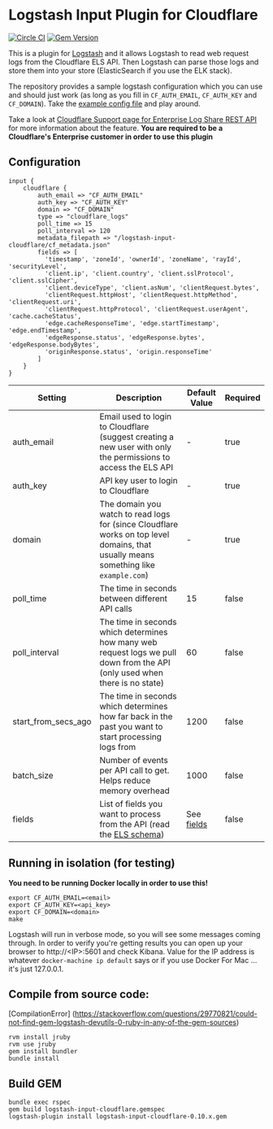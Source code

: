 # Logstash Input Plugin for Cloudflare

[![Circle CI](https://circleci.com/gh/iserko/logstash-input-cloudflare/tree/master.svg?style=svg&circle-token=78044d92053ebb2ad4ca3b45cdf3cbd271d71ac1)](https://circleci.com/gh/iserko/logstash-input-cloudflare/tree/master)
[![Gem Version](https://badge.fury.io/rb/logstash-input-cloudflare.svg)](https://badge.fury.io/rb/logstash-input-cloudflare)

This is a plugin for [Logstash](https://github.com/elastic/logstash) and it allows Logstash to read web request logs from the Cloudflare ELS API. Then Logstash can parse those logs and store them into your store (ElasticSearch if you use the ELK stack).

The repository provides a sample logstash configuration which you can use and should just work (as long as you fill in `CF_AUTH_EMAIL`, `CF_AUTH_KEY` and `CF_DOMAIN`). Take the [example config file](https://github.com/iserko/logstash-input-cloudflare/blob/master/logstash.conf.m4) and play around.

Take a look at [Cloudflare Support page for Enterprise Log Share REST API](https://support.cloudflare.com/hc/en-us/articles/216672448-Enterprise-Log-Share-REST-API) for more information about the  feature. **You are required to be a Cloudflare's Enterprise customer in order to use this plugin**

## Configuration

```
input {
    cloudflare {
        auth_email => "CF_AUTH_EMAIL"
        auth_key => "CF_AUTH_KEY"
        domain => "CF_DOMAIN"
        type => "cloudflare_logs"
        poll_time => 15
        poll_interval => 120
        metadata_filepath => "/logstash-input-cloudflare/cf_metadata.json"
        fields => [
          'timestamp', 'zoneId', 'ownerId', 'zoneName', 'rayId', 'securityLevel',
          'client.ip', 'client.country', 'client.sslProtocol', 'client.sslCipher',
          'client.deviceType', 'client.asNum', 'clientRequest.bytes',
          'clientRequest.httpHost', 'clientRequest.httpMethod', 'clientRequest.uri',
          'clientRequest.httpProtocol', 'clientRequest.userAgent', 'cache.cacheStatus',
          'edge.cacheResponseTime', 'edge.startTimestamp', 'edge.endTimestamp',
          'edgeResponse.status', 'edgeResponse.bytes', 'edgeResponse.bodyBytes',
          'originResponse.status', 'origin.responseTime'
        ]
    }
}
```

Setting | Description | Default Value | Required
------- | ----------- | ------------- | --------
auth_email | Email used to login to Cloudflare (suggest creating a new user with only the permissions to access the ELS API | - | true
auth_key | API key user to login to Cloudflare | - | true
domain | The domain you watch to read logs for (since Cloudflare works on top level domains, that usually means something like `example.com`) | - | true
poll_time | The time in seconds between different API calls | 15 | false
poll_interval | The time in seconds which determines how many web request logs we pull down from the API (only used when there is no state) | 60 | false
start_from_secs_ago | The time in seconds which determines how far back in the past you want to start processing logs from | 1200 | false
batch_size | Number of events per API call to get. Helps reduce memory overhead | 1000 | false
fields | List of fields you want to process from the API (read the [ELS schema](https://support.cloudflare.com/hc/en-us/article_attachments/205413947/els_schema.json)) | See [fields](https://github.com/iserko/logstash-input-cloudflare/blob/master/lib/logstash/inputs/cloudflare.rb#L54-L60) | false

## Running in isolation (for testing)

**You need to be running Docker locally in order to use this!**

```
export CF_AUTH_EMAIL=<email>
export CF_AUTH_KEY=<api_key>
export CF_DOMAIN=<domain>
make
```

Logstash will run in verbose mode, so you will see some messages coming through. In order to verify you're getting results you can open up your browser to http://&lt;IP&gt;:5601 and check Kibana.
Value for the IP address is whatever `docker-machine ip default` says or if you use Docker For Mac ... it's just 127.0.0.1.

## Compile from source code:
[CompilationError] (https://stackoverflow.com/questions/29770821/could-not-find-gem-logstash-devutils-0-ruby-in-any-of-the-gem-sources)

```
rvm install jruby
rvm use jruby
gem install bundler
bundle install
```

## Build GEM
```
bundle exec rspec
gem build logstash-input-cloudflare.gemspec
logstash-plugin install logstash-input-cloudflare-0.10.x.gem
```
